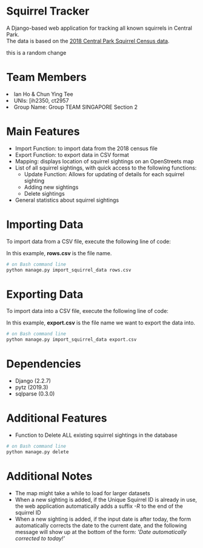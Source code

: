# Squirrel Tracker
A Django-based web application for tracking all known squirrels in Central Park.<br>
The data is based on the <a href="https://data.cityofnewyork.us/Environment/2018-Central-Park-Squirrel-Census-Squirrel-Data/vfnx-vebw">2018 Central Park Squirrel Census data</a>. 

this is a random change

# Team Members
<li>Ian Ho & Chun Ying Tee 
<li>UNIs: [ih2350, ct2957
<li>Group Name: Group TEAM SINGAPORE Section 2

# Main Features
- Import Function: to import data from the 2018 census file
- Export Function: to export data in CSV format
- Mapping: displays location of squirrel sightings on an OpenStreets map 
- List of all squirrel sightings, with quick access to the following functions:
	- Update Function: Allows for updating of details for each squirrel sighting
	- Adding new sightings
	- Delete sightings
- General statistics about squirrel sightings

# Importing Data
To import data from a CSV file, execute the following line of code:

In this example, <b>rows.csv</b> is the file name.

```sh
# on Bash command line
python manage.py import_squirrel_data rows.csv
```

# Exporting Data
To import data into a CSV file, execute the following line of code:

In this example, <b>export.csv</b> is the file name we want to export the data into.

```sh
# on Bash command line
python manage.py import_squirrel_data export.csv
```
# Dependencies
- Django   (2.2.7)
- pytz     (2019.3)
- sqlparse (0.3.0)

# Additional Features
- Function to Delete ALL existing squirrel sightings in the database
```sh
# on Bash command line
python manage.py delete
```

# Additional Notes
- The map might take a while to load for larger datasets
- When a new sighting is added, if the Unique Squirrel ID is already in use, the web application automatically adds a suffix <i>-R</i> to the end of the squirrel ID
- When a new sighting is added, if the input date is after today, the form automatically corrects the date to the current date, and the following message will show up at the bottom of the form: <i>'Date automatically corrected to today!'</i> 
